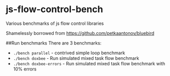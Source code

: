 js-flow-control-bench
=====================

Various benchmarks of js flow control libraries

Shamelessly borrowed from https://github.com/petkaantonov/bluebird

##Run benchmarks
There are 3 benchmarks:

* `./bench parallel` - contrived simple loop benchmark
* `./bench doxbee` - Run simulated mixed task flow benchmark
* `./bench doxbee-errors` - Run simulated mixed task flow benchmark with 10% errors
